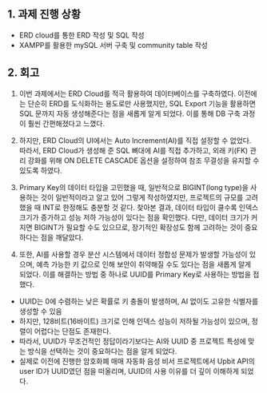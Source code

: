 ## 1. 과제 진행 상황

<ul>
<li>ERD cloud를 통한 ERD 작성 및 SQL 작성</li>
<li>XAMPP를 활용한 mySQL 서버 구축 및 community table 작성</li>
</ul>

## 2. 회고

1. 이번 과제에서는 ERD Cloud를 적극 활용하여 데이터베이스를 구축하였다. 이전에는 단순히 ERD를 도식화하는 용도로만 사용했지만, SQL Export 기능을 활용하면 SQL 문까지 자동 생성해준다는 점을 새롭게 알게 되었다. 이를 통해 DB 구축 과정이 훨씬 간편해졌다고 느꼈다.

2. 하지만, ERD Cloud의 UI에서는 Auto Increment(AI)를 직접 설정할 수 없었다. 따라서, ERD Cloud가 생성해 준 SQL 뼈대에 AI를 직접 추가하고, 외래 키(FK) 관리 강화를 위해 ON DELETE CASCADE 옵션을 설정하여 참조 무결성을 유지할 수 있도록 하였다.

3. Primary Key의 데이터 타입을 고민했을 때, 일반적으로 BIGINT(long type)을 사용하는 것이 일반적이라고 알고 있어 그렇게 작성하였지만, 프로젝트의 규모를 고려했을 때 INT로 한정해도 충분할 것 같다. 찾아본 결과, 데이터 타입이 클수록 인덱스 크기가 증가하고 성능 저하 가능성이 있다는 점을 확인했다. 다만, 데이터 크기가 커지면 BIGINT가 필요할 수도 있으므로, 장기적인 확장성도 함께 고려하는 것이 중요하다는 점을 깨달았다.

4. 또한, AI를 사용할 경우 분산 시스템에서 데이터 정합성 문제가 발생할 가능성이 있으며, 예측 가능한 키 값으로 인해 보안이 취약해질 수도 있다는 점을 새롭게 알게 되었다. 이를 해결하는 방법 중 하나로 UUID를 Primary Key로 사용하는 방법을 접했다.

<ul>
<li>UUID는 0에 수렴하는 낮은 확률로 키 충돌이 발생하며, AI 없이도 고유한 식별자를 생성할 수 있음</li>
<li>하지만, 128비트(16바이트) 크기로 인해 인덱스 성능이 저하될 가능성이 있으며, 정렬이 어렵다는 단점도 존재한다.</li>
<li>따라서, UUID가 무조건적인 정답이라기보다는 AI와 UUID 중 프로젝트 특성에 맞는 방식을 선택하는 것이 중요하다는 점을 알게 되었다.</li>
<li>실제로 이전에 진행한 암호화폐 매매 자동화 음성 비서 프로젝트에서 Upbit API의 user ID가 UUID였던 점을 떠올리며, UUID의 사용 이유를 더 깊이 이해하게 되었다.</li>
</ul>
